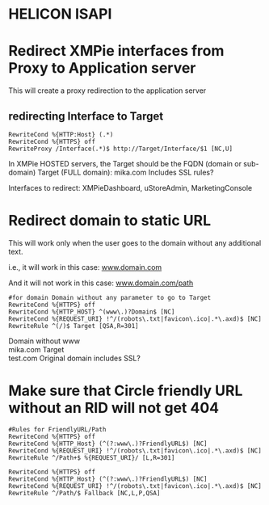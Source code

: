 # HELICON ISAPI

# Redirect XMPie interfaces from Proxy to Application server

This will create a proxy redirection to the application server

## redirecting Interface to Target

```
RewriteCond %{HTTP:Host} (.*)
RewriteCond %{HTTPS} off
RewriteProxy /Interface(.*)$ http://Target/Interface/$1 [NC,U]
```

In XMPie HOSTED servers, the Target should be the FQDN (domain or sub-domain)
Target (FULL domain): mika.com
Includes SSL rules?

Interfaces to redirect:
XMPieDashboard, uStoreAdmin, MarketingConsole	


# Redirect domain to static URL

This will work only when the user goes to the domain without any additional text.

i.e., it will work in this case:
www.domain.com

And it will not work in this case:
www.domain.com/path

```
#for domain Domain without any parameter to go to Target
RewriteCond %{HTTPS} off
RewriteCond %{HTTP_HOST} ^(www\.)?Domain$ [NC]
RewriteCond %{REQUEST_URI} !^/(robots\.txt|favicon\.ico|.*\.axd)$ [NC]
RewriteRule ^(/)$ Target [QSA,R=301]
```
Domain without www	
mika.com
Target	
test.com
Original domain includes SSL?


# Make sure that Circle friendly URL without an RID will not get 404

```
#Rules for FriendlyURL/Path
RewriteCond %{HTTPS} off
RewriteCond %{HTTP_Host} (^(?:www\.)?FriendlyURL$) [NC]
RewriteCond %{REQUEST_URI} !^/(robots\.txt|favicon\.ico|.*\.axd)$ [NC]
RewriteRule ^/Path+$ %{REQUEST_URI}/ [L,R=301]

RewriteCond %{HTTPS} off
RewriteCond %{HTTP_Host} (^(?:www\.)?FriendlyURL$) [NC]
RewriteCond %{REQUEST_URI} !^/(robots\.txt|favicon\.ico|.*\.axd)$ [NC]
RewriteRule ^/Path/$ Fallback [NC,L,P,QSA]
```
